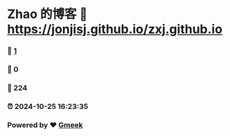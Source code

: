 # Zhao 的博客 :link: https://jonjisj.github.io/zxj.github.io 
### :page_facing_up: [1](https://jonjisj.github.io/zxj.github.io/tag.html) 
### :speech_balloon: 0 
### :hibiscus: 224 
### :alarm_clock: 2024-10-25 16:23:35 
### Powered by :heart: [Gmeek](https://github.com/Meekdai/Gmeek)
